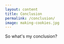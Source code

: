 ```yaml
---
layout: content
title: Conclusion
permalink: /conclusion/
image: making-cookies.jpg
---
```


So what's my conclusion?